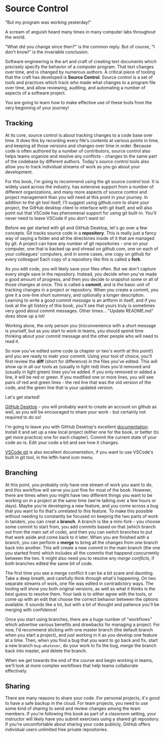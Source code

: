 # Source Control

"But my program was working yesterday!"

A scream of anguish heard many times in many computer labs throughout the world.

"What did you change since then?" is the common reply. But of course, "I don't
know!" is the invariable conclusion.

Software engineering is the art and craft of creating text documents which
precisely specify the behavior of a computer program. That text changes over
time, and is changed by numerous authors. A critical piece of tooling that the
craft has developed is **Source Control**. Source control is a set of tools and
practices which track who made what changes to a program file over time, and
allow reviewing, auditing, and automating a number of aspects of a software
project.

You are going to learn how to make effective use of these tools from the very
beginning of your journey!

## Tracking

At its core, source control is about tracking changes to a code base over time.
It does this by recording every file's contents at various points in time, and
keeping all those versions and changes over time in order. Because code is often
authored by a number of contributors, source control also helps teams organize
and resolve any conflicts - changes to the same part of the codebase by
different authors. Today's source control tools also allow you to track
individual streams of work as you go about your development.

For this book, I'm going to recommend using the git source control tool. It is
widely used across the industry, has extensive support from a number of
different organizations, and many more aspects of source control and project
management than you will need at this point in your journey. In addition to the
git tool itself, I'll suggest using github.com to share your project, the GitHub
desktop client to interface with git itself, and will also point out that VSCode
has phenomenal support for using git built-in. You'll never need to leave VSCode
if you don't want to!

Before we get started with git and GitHub Desktop, let's go over a few concepts.
Git tracks source code in a **repository**. This is really just a fancy way of
saying a folder and all the directories inside of it that are managed by git. A
project can have any number of git repositories - one on your computer, one that
is backed up and shread on github.com, one on each of your colleagues'
computers, and in some cases, one copy on github for every colleague! Each copy
of a repository like this is called a **fork**.

As you edit code, you will likely save your files often. But we don't capture
every single save in the repository. Instead, you decide when you've made a good
amount of progress, and then you decide to snapshot some or all of those changes
at once. This is called a **commit**, and is the basic unit of tracking changes
in a project or repository. When you create a commit, you give it a one-line
short summary, and optionally a longer description. Learning to write a good
_commit message_ is an artform in itself, and if you look at the git history of
this book, you'll see that yours truly is sometimes very good about commit
messages. Other times... "Update README.md" does show up a lot!

Working alone, the only person you (in)convenience with a short message is
yourself, but as you start to work in teams, you should spend time thinking
about your commit message and the other people who will need to read it. 

So now you've edited some code (a chapter or two's worth at this point!) and you
are ready to makr your commit. Using your tool of choice, you'll first review
the **diff** (short for difference) in the files you've edited. This will show
up in all our tools as (usually in light red) lines you'd removed and (usually
in light green) lines you've added. If you only removed or added a line, it will
be red or green. If you modified one or more lines, you will see pairs of red
and green lines - the red line that was the old version of the code, and the
green line that is your updated version. 

Let's get started!

[GitHub Desktop](https://desktop.github.com) - you will probably want to create
an account on github as well, as you will be encouraged to share your work - but
certainly not required to do so!

I'm going to leave you with GitHub Desktop's excellent
[documentation](https://help.github.com/en/desktop). Install it and set up a new
local project (either one for the book, or better (to get more practice) one for
each chapter). Commit the current state of your code as-is. Edit your code a bit
and see how it changes.

[VSCode git](https://code.visualstudio.com/docs/editor/versioncontrol#_git-support)
is also excellent documentation, if you want to use VSCode's built in git tool,
in the lefth-hand icon menu.

## Branching

At this point, you probably only have one stream of work you want to do, and
this workflow will serve you just fine for most of the book. However, there are
times when you might have two different things you want to be working on in a
project at the same time (we're talking over a few hours or days). Maybe you're
developing a new feature, and you come across a bug that you want to fix that's
unrelated to this feature. To make this possible without needing to constantly
be focused on keeping the two parts of work in tandem, you can creat a
**branch**. A branch is like a mini-fork - you choose some commit to start from,
you add commits based on that (which branch out from the main set of code), and
then you can switch branches to put that work aside and come back to it later.
When you are finished with a branch, you can perform a **merge** to bring all
the changes from one branch back into another. This will create a new commit in
the main branch (the one you started from) which includes all the commits that
happend concurrently between the two. It might also need you to resolve any
_merge conflicts_, if both branches edited the same bit of code.

The first time you see a merge conflict it can be a bit scare and daunting. Take
a deep breath, and carefully think through what's happening. On two separate
streams of work, one file was edited in contradictory ways. The tooling will
show you both original versions, as well as what it thinks is the best guess to
resolve them. Your task is to either agree with the tools, or come up with an
edit that choose the correct behavior between the options available. It sounds
like a lot, but with a bit of thought and patience you'll be merging with
confidence!

Once you start using branches, there are a huge number of "workflows" which
advertise various benefits and drawbacks for managing a project. For now, I'd
recommend sticking with one master branch (the default branch when you start a
project), and just working in it as you develop one feature at a time. Then,
when you find a bug that you want to go back and fix, start a new branch
`bug-whatever`, do your work to fix the bug, merge the branch back into master,
and delete the branch.

When we get towards the end of the course and begin working in teams, we'll look
at more complex workflows that help teams collaborate effectively.
 
## Sharing

There are many reasons to share your code. For personal projects, it's good to
have a safe backup in the cloud. For team projects, you need to use some kind of
sharing to send and review changes among the team members. If you're following
this book as part of a classroom setting, your instructor will likely have you
submit exercises using a shared git repository. If you're uncomfortable about
sharing your code publicly, GitHub offers individual users unlimited free
private repositories.
